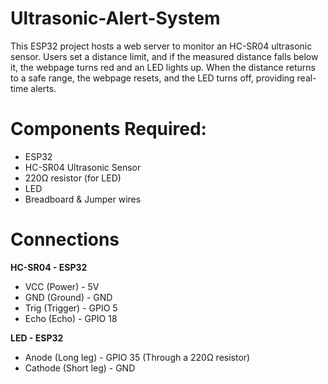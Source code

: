 # Ultrasonic-Alert-System
This ESP32 project hosts a web server to monitor an HC-SR04 ultrasonic sensor. Users set a distance limit, and if the measured distance falls below it, the webpage turns red and an LED lights up. When the distance returns to a safe range, the webpage resets, and the LED turns off, providing real-time alerts.

# Components Required:
- ESP32
- HC-SR04 Ultrasonic Sensor
- 220Ω resistor (for LED)
- LED
- Breadboard & Jumper wires

# Connections

<b>HC-SR04 - ESP32</b>
- VCC (Power) - 5V
- GND (Ground) - GND
- Trig (Trigger) - GPIO 5
- Echo (Echo) - GPIO 18

<b>LED - ESP32</b>
- Anode (Long leg) - GPIO 35 (Through a 220Ω resistor)
- Cathode (Short leg) - GND
